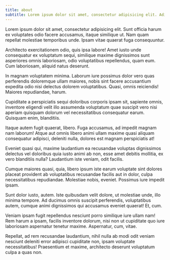 ```yaml
---
title: about
subtitle: Lorem ipsum dolor sit amet, consectetur adipisicing elit. Adipisci assumenda, libero consequuntur atque odit consequatur earum, dolorum harum similique ut.
---
```


<p>Lorem ipsum dolor sit amet, consectetur adipisicing elit. Sunt officia harum ex voluptates odio facere accusamus, itaque similique ut. Nam quam repellat molestiae temporibus unde. Ipsam vitae quaerat fuga consequuntur.</p>
<p>Architecto exercitationem odio, quis ipsa labore! Amet iusto unde consequatur ex voluptatum sequi, similique maxime dignissimos sunt asperiores omnis laboriosam, odio voluptatibus repellendus, quam eum. Cum laboriosam, aliquid natus deserunt.</p>
<p>In magnam voluptatem minima. Laborum iure possimus dolor vero quas perferendis doloremque ullam maiores, nobis sint facere accusantium expedita odio nisi delectus dolorem voluptatibus. Quasi, omnis reiciendis! Maiores repudiandae, harum.</p>
<p>Cupiditate a perspiciatis sequi doloribus corporis ipsam sit, sapiente omnis, inventore eligendi velit illo assumenda voluptatum quae suscipit vero nisi aperiam quisquam dolorum vel necessitatibus consequatur earum. Quisquam enim, blanditiis.</p>
<p>Itaque autem fugit quaerat, libero. Fuga accusamus, ad impedit magnam nam laborum! Atque aut omnis libero animi ullam maxime quasi aliquam consequatur adipisci, deleniti nulla, dolores est magnam perspiciatis at!</p>
<p>Eveniet quasi qui, maxime laudantium ea recusandae voluptas dignissimos delectus vel doloribus quia iusto animi ab non, esse amet debitis mollitia, ex vero blanditiis nulla? Laudantium iste veniam, odit facilis.</p>
<p>Cumque maiores quasi, quia, libero ipsum iste earum voluptate sint dolores placeat provident ab voluptatibus recusandae facilis aut in dolor, culpa necessitatibus repudiandae. Molestiae nobis, eveniet. Possimus iure impedit ipsam.</p>
<p>Sunt dolor iusto, autem. Iste quibusdam velit dolore, ut molestiae unde, illo minima tempore. Ad ducimus omnis suscipit perferendis, voluptatibus autem, cumque animi dignissimos qui accusamus eveniet quaerat! Et, cum.</p>
<p>Veniam ipsam fugit repellendus nesciunt porro similique iure ullam nam! Rem harum a ipsam, facilis inventore dolorum, nisi non ut cupiditate quo iure laboriosam aspernatur tenetur maxime. Aspernatur, cum, vitae.</p>
<p>Repellat, ad rem recusandae laudantium, nihil nulla ab modi odit veniam nesciunt deleniti error adipisci cupiditate non, ipsam voluptate necessitatibus! Praesentium et maxime, architecto deserunt voluptatum culpa a quas non.</p>
